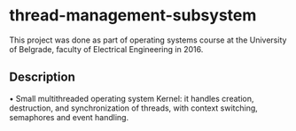 # thread-management-subsystem

This project was done as part of operating systems course at the University of Belgrade, faculty of Electrical Engineering in 2016.

## Description

•	Small multithreaded operating system Kernel: it handles creation, destruction, and synchronization of threads, with context switching, semaphores and event handling.
